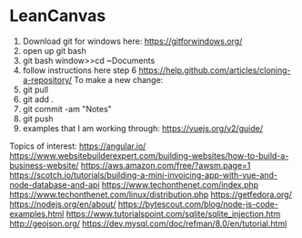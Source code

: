 # LeanCanvas
1. Download git for windows here: https://gitforwindows.org/
2. open up git bash
3. git bash window>>cd ~Documents
4. follow instructions here step 6 https://help.github.com/articles/cloning-a-repository/
To make a new change:
5. git pull
6. git add .
7. git commit -am "Notes"
9. git push
10. examples that I am working through: https://vuejs.org/v2/guide/


Topics of interest:
https://angular.io/
https://www.websitebuilderexpert.com/building-websites/how-to-build-a-business-website/
https://aws.amazon.com/free/?awsm.page=1
https://scotch.io/tutorials/building-a-mini-invoicing-app-with-vue-and-node-database-and-api
https://www.techonthenet.com/index.php
https://www.techonthenet.com/linux/distribution.php
https://getfedora.org/
https://nodejs.org/en/about/
https://bytescout.com/blog/node-js-code-examples.html
https://www.tutorialspoint.com/sqlite/sqlite_injection.htm
http://geojson.org/
https://dev.mysql.com/doc/refman/8.0/en/tutorial.html
